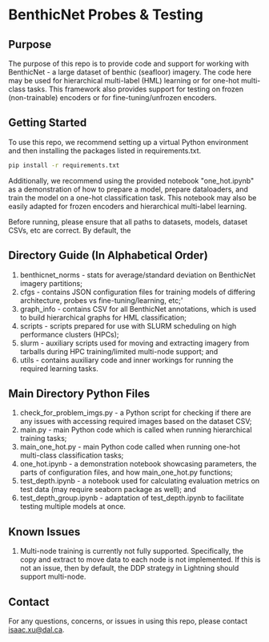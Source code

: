 # BenthicNet Probes & Testing

## Purpose
The purpose of this repo is to provide code and support for working with BenthicNet - a large dataset of benthic (seafloor) imagery.
The code here may be used for hierarchical multi-label (HML) learning or for one-hot multi-class tasks.
This framework also provides support for testing on frozen (non-trainable) encoders or for fine-tuning/unfrozen encoders.

## Getting Started
To use this repo, we recommend setting up a virtual Python environment and then installing the packages listed in requirements.txt.
```bash
pip install -r requirements.txt
```
Additionally, we recommend using the provided notebook "one_hot.ipynb" as a demonstration of how to prepare a model,
prepare dataloaders, and train the model on a one-hot classification task. This notebook may also be easily adapted
for frozen encoders and hierarchical multi-label learning.

Before running, please ensure that all paths to datasets, models, dataset CSVs, etc are correct. By default, the

## Directory Guide (In Alphabetical Order)
1. benthicnet_norms - stats for average/standard deviation on BenthicNet imagery partitions;
2. cfgs - contains JSON configuration files for training models of differing architecture, probes vs fine-tuning/learning, etc;'
3. graph_info - contains CSV for all BenthicNet annotations, which is used to build hierarchical graphs for HML classification;
4. scripts - scripts prepared for use with SLURM scheduling on high performance clusters (HPCs);
5. slurm - auxiliary scripts used for moving and extracting imagery from tarballs during HPC training/limited multi-node support; and
6. utils - contains auxiliary code and inner workings for running the required learning tasks.

## Main Directory Python Files
1. check_for_problem_imgs.py - a Python script for checking if there are any issues with accessing required images based on the dataset CSV;
2. main.py - main Python code which is called when running hierarchical training tasks;
3. main_one_hot.py - main Python code called when running one-hot multi-class classification tasks;
4. one_hot.ipynb - a demonstration notebook showcasing parameters, the parts of configuration files, and how main_one_hot.py functions;
5. test_depth.ipynb - a notebook used for calculating evaluation metrics on test data (may require seaborn package as well); and
6. test_depth_group.ipynb - adaptation of test_depth.ipynb to facilitate testing multiple models at once.

## Known Issues
1. Multi-node training is currently not fully supported. Specifically, the copy and extract to move data to each node is not implemented.
   If this is not an issue, then by default, the DDP strategy in Lightning should support multi-node.

## Contact
For any questions, concerns, or issues in using this repo, please contact [isaac.xu@dal.ca](mailto:isaac.xu@dal.ca).
